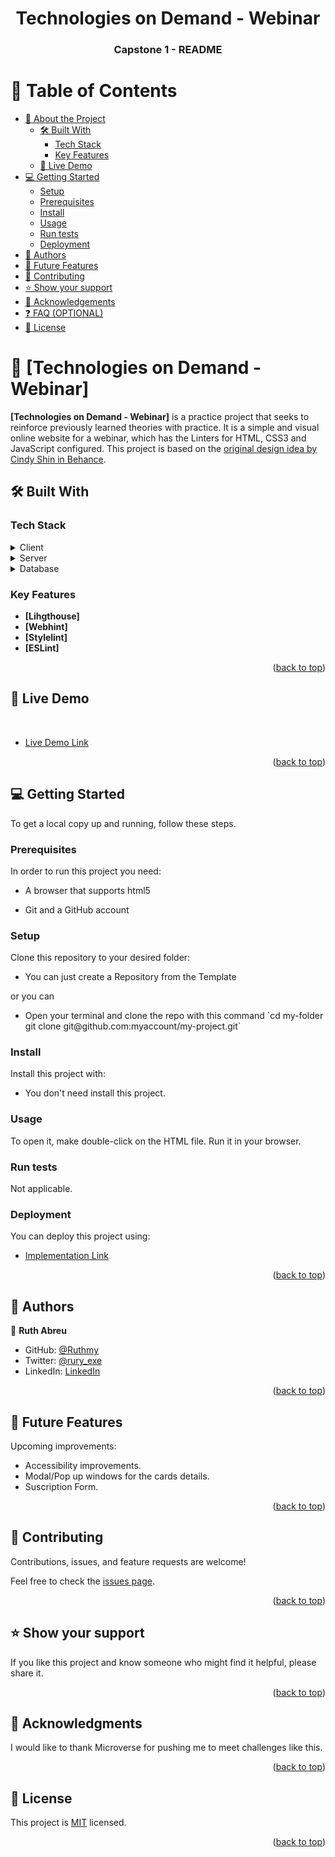 <a name="readme-top"></a>

<div align="center">
  <h1><b>Technologies on Demand - Webinar</b></h1>
  <h3>Capstone 1 - README</h3>
</div>

<!-- TABLE OF CONTENTS -->

# 📗 Table of Contents

- [📖 About the Project](#about-project)
  - [🛠 Built With](#built-with)
    - [Tech Stack](#tech-stack)
    - [Key Features](#key-features)
  - [🚀 Live Demo](#live-demo)
- [💻 Getting Started](#getting-started)
  - [Setup](#setup)
  - [Prerequisites](#prerequisites)
  - [Install](#install)
  - [Usage](#usage)
  - [Run tests](#run-tests)
  - [Deployment](#triangular_flag_on_post-deployment)
- [👥 Authors](#authors)
- [🔭 Future Features](#future-features)
- [🤝 Contributing](#contributing)
- [⭐️ Show your support](#support)
- [🙏 Acknowledgements](#acknowledgements)
- [❓ FAQ (OPTIONAL)](#faq)
- [📝 License](#license)

<!-- PROJECT DESCRIPTION -->

# 📖 [Technologies on Demand - Webinar] <a name="about-project"></a>

**[Technologies on Demand - Webinar]** is a practice project that seeks to reinforce previously learned theories with practice. It is a simple and visual online website for a webinar, which has the Linters for HTML, CSS3 and JavaScript configured.
This project is based on the [original design idea by Cindy Shin in Behance](https://www.behance.net/gallery/29845175/CC-Global-Summit-2015).

## 🛠 Built With <a name="built-with"></a>

### Tech Stack <a name="tech-stack"></a>

<details>
  <summary>Client</summary>
  <ul>
    <li><a href="https://developer.mozilla.org/en-US/docs/Web/HTML">HTML</a></li>
  </ul>
  <ul>
    <li><a href="https://developer.mozilla.org/en-US/docs/Web/CSS">CSS3</a></li>
  </ul>
</details>

<details>
  <summary>Server</summary>
  <ul>
    <li><a href="#">No additional server-side technology is implemented.</a></li>
  </ul>
</details>

<details>
<summary>Database</summary>
  <ul>
    <li><a href="#">No additional database technology is implemented.</a></li>
  </ul>
</details>

<!-- Features -->

### Key Features <a name="key-features"></a>

- **[Lihgthouse]**
- **[Webhint]**
- **[Stylelint]**
- **[ESLint]**

<p align="right">(<a href="#readme-top">back to top</a>)</p>

## 🚀 Live Demo <a name="live-demo"></a>
<br>

<!-- [![Project presentation: video demo](https://cdn.loom.com/sessions/thumbnails/71fa9c1ba37b4a5395abf07a83a27183-with-play.gif)](https://www.loom.com/share/71fa9c1ba37b4a5395abf07a83a27183) -->
- [Live Demo Link](https://ruthmy.github.io/CapstoneM1/)

<p align="right">(<a href="#readme-top">back to top</a>)</p>

<!-- GETTING STARTED -->

## 💻 Getting Started <a name="getting-started"></a>

To get a local copy up and running, follow these steps.

### Prerequisites

In order to run this project you need:

<ul>
    <li><p>A browser that supports html5</p></li>
</ul>
<ul>
    <li><p>Git and a GitHub account</p></li>
</ul>

### Setup

Clone this repository to your desired folder:

<ul>
    <li><p>You can just create a Repository from the Template</p></li>
</ul>
<p>or you can</p>
<ul>
    <li><p>Open your terminal and clone the repo with this command `cd my-folder git clone git@github.com:myaccount/my-project.git`</p></li>
</ul>

### Install

Install this project with:

<ul>
    <li><p>You don't need install this project.</p></li>
</ul>

### Usage

To open it, make double-click on the HTML file. Run it in your browser.

### Run tests

Not applicable.

### Deployment

You can deploy this project using:

- [Implementation Link](https://github.com/microverseinc/curriculum-transversal-skills/blob/main/documentation/hello_microverse_project.md)

<p align="right">(<a href="#readme-top">back to top</a>)</p>

<!-- AUTHORS -->

## 👥 Authors <a name="authors"></a>

👤 **Ruth Abreu**

- GitHub: [@Ruthmy](https://github.com/Ruthmy)
- Twitter: [@rury_exe](https://twitter.com/rury_exe)
- LinkedIn: [LinkedIn](https://linkedin.com/in/ruth-abreu)


<p align="right">(<a href="#readme-top">back to top</a>)</p>

<!-- FUTURE FEATURES -->

## 🔭 Future Features <a name="future-features"></a>

Upcoming improvements:
- Accessibility improvements.
- Modal/Pop up windows for the cards details.
- Suscription Form.

<p align="right">(<a href="#readme-top">back to top</a>)</p>

<!-- CONTRIBUTING -->

## 🤝 Contributing <a name="contributing"></a>

Contributions, issues, and feature requests are welcome!

Feel free to check the [issues page](../../issues/).

<p align="right">(<a href="#readme-top">back to top</a>)</p>

<!-- SUPPORT -->

## ⭐️ Show your support <a name="support"></a>

If you like this project and know someone who might find it helpful, please share it.

<p align="right">(<a href="#readme-top">back to top</a>)</p>

<!-- ACKNOWLEDGEMENTS -->

## 🙏 Acknowledgments <a name="acknowledgements"></a>

I would like to thank Microverse for pushing me to meet challenges like this.

<p align="right">(<a href="#readme-top">back to top</a>)</p>


<!-- LICENSE -->

## 📝 License <a name="license"></a>

This project is [MIT](https://github.com/Ruthmy/CapstoneM1/blob/de0b8319837dc0e2198442090e49d458e607d6f9/LICENSE) licensed.


<p align="right">(<a href="#readme-top">back to top</a>)</p>
